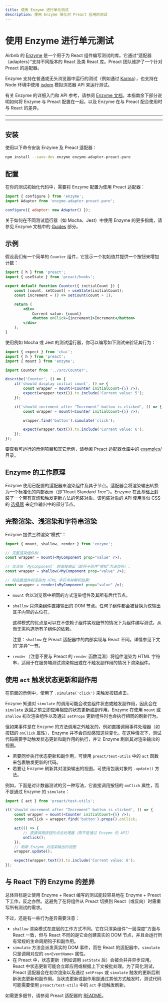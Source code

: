 ```yaml
---
title: 使用 Enzyme 进行单元测试
description: 使用 Enzyme 简化对 Preact 应用的测试
---
```


# 使用 Enzyme 进行单元测试

Airbnb 的 [Enzyme](https://airbnb.io/enzyme/) 是一个用于为 React 组件编写测试的库。它通过“适配器（adapters）”支持不同版本的 React 及类 React 库。Preact 团队维护了一个针对 Preact 的适配器。

Enzyme 支持在普通或无头浏览器中运行的测试（例如通过 [Karma](http://karma-runner.github.io/latest/index.html)），也支持在 Node 环境中使用 [jsdom](https://github.com/jsdom/jsdom) 模拟浏览器 API 来运行测试。

有关 Enzyme 的详细入门和 API 参考，请参阅 [Enzyme 文档](https://airbnb.io/enzyme/)。本指南余下部分说明如何将 Enzyme 与 Preact 配置在一起，以及 Enzyme 在与 Preact 配合使用时与 React 的差异。

---

<toc></toc>

---

## 安装

使用以下命令安装 Enzyme 及 Preact 适配器：

```bash
npm install --save-dev enzyme enzyme-adapter-preact-pure
```

## 配置

在你的测试初始化代码中，需要将 Enzyme 配置为使用 Preact 适配器：

```js
import { configure } from 'enzyme';
import Adapter from 'enzyme-adapter-preact-pure';

configure({ adapter: new Adapter() });
```

关于如何在不同测试运行器（如 Mocha、Jest）中使用 Enzyme 的更多指南，请参见 Enzyme 文档中的 [Guides](https://airbnb.io/enzyme/docs/guides.html) 部分。

## 示例

假设我们有一个简单的 `Counter` 组件，它显示一个初始值并提供一个按钮来增加计数：

```jsx
import { h } from 'preact';
import { useState } from 'preact/hooks';

export default function Counter({ initialCount }) {
	const [count, setCount] = useState(initialCount);
	const increment = () => setCount(count + 1);

	return (
		<div>
			Current value: {count}
			<button onClick={increment}>Increment</button>
		</div>
	);
}
```

使用例如 Mocha 或 Jest 的测试运行器，你可以编写如下测试来验证其行为：

```jsx
import { expect } from 'chai';
import { h } from 'preact';
import { mount } from 'enzyme';

import Counter from '../src/Counter';

describe('Counter', () => {
	it('should display initial count', () => {
		const wrapper = mount(<Counter initialCount={5} />);
		expect(wrapper.text()).to.include('Current value: 5');
	});

	it('should increment after "Increment" button is clicked', () => {
		const wrapper = mount(<Counter initialCount={5} />);

		wrapper.find('button').simulate('click');

		expect(wrapper.text()).to.include('Current value: 6');
	});
});
```

要查看可运行的示例项目和其它示例，请参阅 Preact 适配器仓库中的 [examples/](https://github.com/preactjs/enzyme-adapter-preact-pure/blob/master/README.md#example-projects) 目录。

## Enzyme 的工作原理

Enzyme 使用已配置的适配器来渲染组件及其子节点。适配器会将渲染输出转换为一个标准化的内部表示（即“React Standard Tree”）。Enzyme 在此基础上封装了一个带有查询和触发更新方法的包装对象。该包装对象的 API 使用类似 CSS 的 [选择器](https://airbnb.io/enzyme/docs/api/selector.html) 来定位输出中的部分节点。

## 完整渲染、浅渲染和字符串渲染

Enzyme 提供三种渲染“模式”：

```jsx
import { mount, shallow, render } from 'enzyme';

// 完整渲染组件树：
const wrapper = mount(<MyComponent prop="value" />);

// 仅渲染 `MyComponent` 的直接输出（即将子组件“模拟”为占位符）:
const wrapper = shallow(<MyComponent prop="value" />);

// 将完整组件树渲染为 HTML 字符串并解析结果:
const wrapper = render(<MyComponent prop="value" />);
```

- `mount` 会以浏览器中相同的方式渲染组件及其所有后代节点。

- `shallow` 只渲染组件直接输出的 DOM 节点。任何子组件都会被替换为仅输出其子内容的占位符。

  这种模式的优点是可以在不依赖子组件实现细节的情况下为组件编写测试，从而无需构造所有子组件的依赖。

  注意：`shallow` 在 Preact 适配器中的内部实现与 React 不同。详情参见下文的“差异”一节。

- `render`（注意不要与 Preact 的 `render` 函数混淆）将组件渲染为 HTML 字符串，适用于在服务端测试渲染输出或在不触发副作用的情况下渲染组件。

## 使用 `act` 触发状态更新和副作用

在前面的示例中，使用了 `.simulate('click')` 来触发按钮点击。

Enzyme 知道对 `simulate` 的调用可能会改变组件状态或触发副作用，因此会在 `simulate` 返回之前立即应用相应的状态更新或副作用。Enzyme 在使用 `mount` 或 `shallow` 初次渲染组件以及通过 `setProps` 更新组件时也会执行相同的刷新行为。

但如果事件是在 Enzyme 的方法调用之外触发的，例如直接调用事件处理器（如按钮的 `onClick` 属性），Enzyme 并不会自动感知这些变化。在这种情况下，测试代码需要手动触发状态更新和副作用的执行，并让 Enzyme 刷新其对渲染输出的视图。

- 若要同步执行状态更新和副作用，可使用 `preact/test-utils` 中的 `act` 函数来包裹触发更新的代码。
- 若要让 Enzyme 刷新其对渲染输出的视图，可使用包装对象的 `.update()` 方法。

例如，下面是对计数器测试的另一种写法，它直接调用按钮的 `onClick` 属性，而不是通过 Enzyme 的 `simulate`：

```js
import { act } from 'preact/test-utils';
```

```jsx
it('should increment after "Increment" button is clicked', () => {
	const wrapper = mount(<Counter initialCount={5} />);
	const onClick = wrapper.find('button').props().onClick;

	act(() => {
		// 直接调用按钮的点击处理器（而不是通过 Enzyme 的 API）
		onClick();
	});
	// 刷新 Enzyme 对渲染输出的视图
	wrapper.update();

	expect(wrapper.text()).to.include('Current value: 6');
});
```

## 与 React 下的 Enzyme 的差异

总体目标是让使用 Enzyme + React 编写的测试能较容易地在 Enzyme + Preact 下工作，反之亦然。这避免了在将组件从 Preact 切换到 React（或反向）时需重写所有测试的需求。

不过，还是有一些行为差异需要注意：

- `shallow` 渲染模式在底层的工作方式不同。它在只渲染组件“一层深度”方面与 React 一致，但与 React 不同的是它会创建真实的 DOM 节点，并且会运行所有常规的生命周期钩子和副作用。
- `simulate` 方法会派发真实的 DOM 事件，而在 React 的适配器中，`simulate` 只是调用对应的 `on<EventName>` 属性。
- 在 Preact 中，状态更新（例如调用 `setState` 后）会被合并并异步应用。React 中状态更新可能会立即应用或根据上下文被批处理。为了简化测试，Preact 适配器会在初次渲染以及通过 `setProps` 或 `simulate` 触发的更新后刷新状态更新和副作用。当状态更新或副作用是通过其他方式触发时，测试代码可能需要使用 `preact/test-utils` 中的 `act` 手动触发刷新。

如需更多细节，请参阅 Preact 适配器的 [README](https://github.com/preactjs/enzyme-adapter-preact-pure#differences-compared-to-enzyme--react)。
